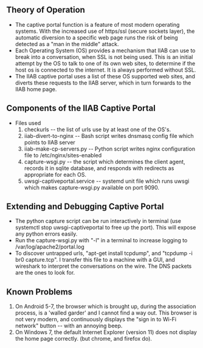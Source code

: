## Theory of Operation

* The captive portal function is a feature of most modern operating systems. With the increased use of https/ssl (secure sockets layer), the automatic diversion to a specific web page runs the risk of being detected as a "man in the middle" attack.
* Each Operating System (OS) provides a mechanism that IIAB can use to break into a conversation, when SSL is not being used. This is an initial attempt by the OS to talk to one of its own web sites, to determine if the host os is connected to the internet. It is always performed without SSL.
* The IIAB captive portal uses a list of these OS supported web sites, and diverts these requests to the IIAB server, which in turn forwards to the IIAB home page.

## Components of the IIAB Captive Portal

* Files used
    1. checkurls -- the list of urls use by at least one of the OS's.
    1. iiab-divert-to-nginx -- Bash script writes dnsmasq config file which points to IIAB server
    1. iiab-make-cp-servers.py -- Python script writes nginx configuration file to /etc/nginx/sites-enabled
    1. capture-wsgi.py -- the script which determines the client agent, records it in sqlite database, and responds with redirects as appropriate for each OS.
    1. uwsgi-captiveportal.service -- systemd unit file which runs uwsgi which makes capture-wsgi.py available on port 9090.
    
 ## Extending and Debugging Captive Portal
 * The python capture script can be run interactively in terminal (use systemctl stop uwsgi-captiveportal to free up the port). This will expose any python errors easily.
 * Run the capture-wsgi.py with "-l" in a terminal to increase logging to /var/log/apache2/portal.log
 * To discover untrapped urls, "apt-get install tcpdump", and "tcpdump -i br0 capture.tcp". I transfer this file to a machine with a GUI, and wireshark to interpret the conversations on the wire. The DNS packets are the ones to look for.
 
 ## Known Problems
 1. On Android 5-7, the browser which is brought up, during the association process, is a 'walled garder' and I cannot find a way out. This browser is not very modern, and continuously displays the "sign in to Wi-Fi network" button -- with an annoying beep.
 2. On Windows 7, the default Internet Explorer (version 11) does not display the home page correctly. (but chrome, and firefox do).
